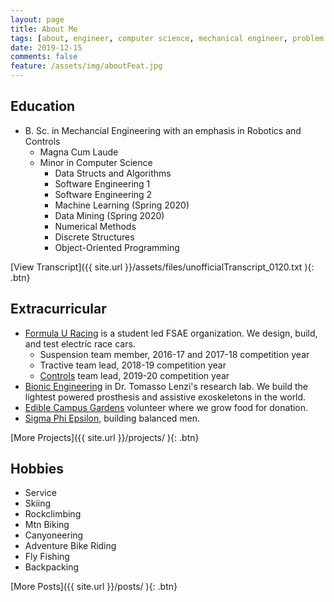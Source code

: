 ```yaml
---
layout: page
title: About Me
tags: [about, engineer, computer science, mechanical engineer, problem solver]
date: 2019-12-15
comments: false
feature: /assets/img/aboutFeat.jpg
---
```


## Education
* B. Sc. in Mechancial Engineering with an emphasis in Robotics and Controls
    * Magna Cum Laude
    * Minor in Computer Science
        * Data Structs and Algorithms
        * Software Engineering 1
        * Software Engineering 2
        * Machine Learning (Spring 2020)
        * Data Mining (Spring 2020)
        * Numerical Methods
        * Discrete Structures
        * Object-Oriented Programming

[View Transcript]({{ site.url }}/assets/files/unofficialTranscript_0120.txt ){: .btn}


## Extracurricular
* <a href="https://formulau.racing">Formula U Racing</a> is a student led FSAE organization. We design, build, and test electric race cars.
    * Suspension team member, 2016-17 and 2017-18 competition year
    * Tractive team lead, 2018-19 competition year
    * <a href="https://github.com/FormulaU">Controls</a> team lead, 2019-20 competition year
    <!-- * Controls team lead, 2019-20 competition year -->
* <a href="https://belab.mech.utah.edu">Bionic Engineering</a> in Dr. Tomasso Lenzi's research lab. We build the lightest powered prosthesis and assistive exoskeletons in the world.
* <a href="https://sustainability.utah.edu/edible-campus-gardens/">Edible Campus Gardens</a> volunteer where we grow food for donation.
* <a href="https://utah.sigep.org/">Sigma Phi Epsilon,</a> building balanced men.

[More Projects]({{ site.url }}/projects/ ){: .btn}

<!-- Add some pics -->
## Hobbies
* Service
* Skiing
* Rockclimbing
* Mtn Biking
* Canyoneering
* Adventure Bike Riding
* Fly Fishing
* Backpacking

[More Posts]({{ site.url }}/posts/ ){: .btn}

<!-- 
#### Service
    {% capture images %}
    /assets/img/doingGood.jpg
{% endcapture %}
{% include gallery images=images caption="Doing Good" cols=2 %} -->

<!-- #### Skiier

{% capture images %}
    /assets/img/skiing.jpg
    /assets/img/backcountryski.jpg
{% endcapture %}
{% include gallery images=images caption="I'm an Alta guy cause its steeper and deeper" cols=2 %} -->

<!-- #### Rock climber 

{% capture images %}
    /assets/img/rockClimb.jpg
    /assets/img/rockclimbingPosing.jpg
{% endcapture %}
{% include gallery images=images caption="Mostly sport and bouldering" cols=2 %} -->

<!-- #### Canyoneer

{% capture images %}
    /assets/img/canyoneeringEpic.jpg
    /assets/img/canyoneeringJp.jpg
    /assets/img/canyoneeringSpiderMan.jpg
{% endcapture %}
{% include gallery images=images caption="Nothing like some dawn patrol" cols=2 %} -->



<!-- #### Mountain biker

#### Adventure bike rider

{% capture images %}
    /assets/img/drz.jpg
{% endcapture %}
{% include gallery images=images caption="'04 DRZ-400S" cols=2 %} -->

<!-- #### Fly fishing

#### Backpacking

{% capture images %}
    /assets/img/backpacking.jpg
{% endcapture %}
{% include gallery images=images caption="Sunning it out" cols=2 %}
 -->


<!-- what came with moon -->
<!-- 
## Preview

{% capture images %}
    https://cloud.githubusercontent.com/assets/754514/14509720/61c61058-01d6-11e6-93ab-0918515ecd56.png
    https://cloud.githubusercontent.com/assets/754514/14509716/61ac6c8e-01d6-11e6-879f-8308883de790.png
{% endcapture %}
{% include gallery images=images caption="Screenshots of Moon Theme" cols=2 %}

See a [live version of Moon](http://taylantatli.github.io/Moon) hosted on GitHub.

## Getting Started

To learn how to install and use this theme check out the [Setup Guide](http://taylantatli.me/Moon/moon-theme/) for more information.
      
[Install Moon](https://github.com/TaylanTatli/Moon){: .btn} -->
